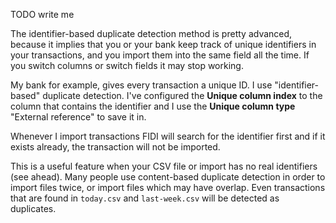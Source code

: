 TODO write me

The identifier-based duplicate detection method is pretty advanced, because it implies that you or your bank keep track of unique identifiers in your transactions, and you import them into the same field all the time. If you switch columns or switch fields it may stop working.

My bank for example, gives every transaction a unique ID. I use "identifier-based" duplicate detection. I've configured the **Unique column index** to the column that contains the identifier and I use the **Unique column type** "External reference" to save it in.

Whenever I import transactions FIDI will search for the identifier first and if it exists already, the transaction will not be imported.

This is a useful feature when your CSV file or import has no real identifiers (see ahead). Many people use content-based duplicate detection in order to import files twice, or import files which may have overlap. Even transactions that are found in `today.csv` and `last-week.csv` will be detected as duplicates.

